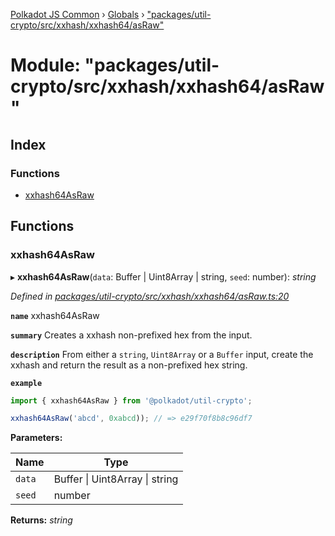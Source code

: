 [Polkadot JS Common](../README.md) › [Globals](../globals.md) › ["packages/util-crypto/src/xxhash/xxhash64/asRaw"](_packages_util_crypto_src_xxhash_xxhash64_asraw_.md)

# Module: "packages/util-crypto/src/xxhash/xxhash64/asRaw"

## Index

### Functions

* [xxhash64AsRaw](_packages_util_crypto_src_xxhash_xxhash64_asraw_.md#xxhash64asraw)

## Functions

###  xxhash64AsRaw

▸ **xxhash64AsRaw**(`data`: Buffer | Uint8Array | string, `seed`: number): *string*

*Defined in [packages/util-crypto/src/xxhash/xxhash64/asRaw.ts:20](https://github.com/polkadot-js/common/blob/4111122c/packages/util-crypto/src/xxhash/xxhash64/asRaw.ts#L20)*

**`name`** xxhash64AsRaw

**`summary`** Creates a xxhash non-prefixed hex from the input.

**`description`** 
From either a `string`, `Uint8Array` or a `Buffer` input, create the xxhash and return the result as a non-prefixed hex string.

**`example`** 
<BR>

```javascript
import { xxhash64AsRaw } from '@polkadot/util-crypto';

xxhash64AsRaw('abcd', 0xabcd)); // => e29f70f8b8c96df7
```

**Parameters:**

Name | Type |
------ | ------ |
`data` | Buffer &#124; Uint8Array &#124; string |
`seed` | number |

**Returns:** *string*
